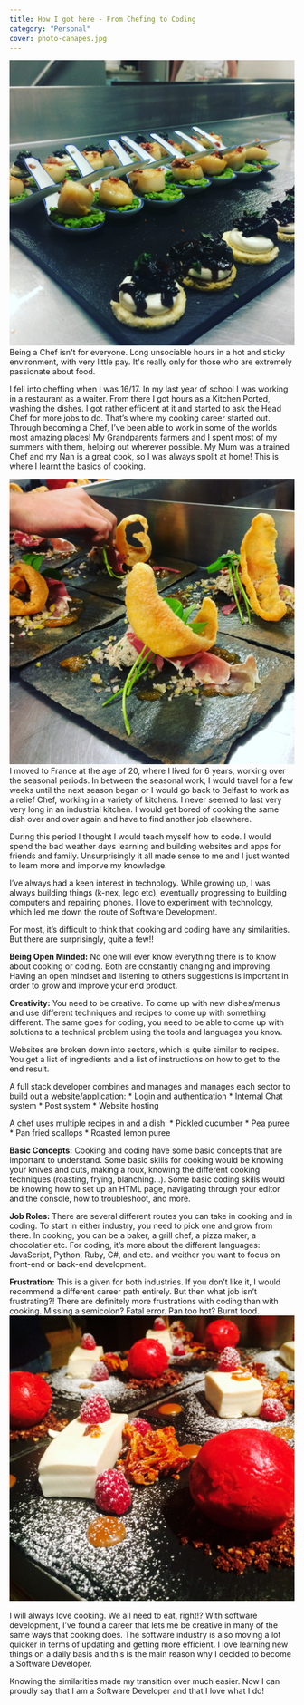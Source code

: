 ```yaml
---
title: How I got here - From Chefing to Coding
category: "Personal"
cover: photo-canapes.jpg
---
```

![pcollins.tech/photo-canapes.jpg](./photo-canapes.jpg)
Being a Chef isn't for everyone. Long unsociable hours in a hot and sticky environment, with very little pay. It's really only for those who are extremely passionate about food.

I fell into cheffing when I was 16/17. In my last year of school I was working in a restaurant as a waiter. From there I got hours as a Kitchen Ported, washing the dishes. I got rather efficient at it and started to ask the Head Chef for more jobs to do. That’s where my cooking career started out.  Through becoming a Chef, I’ve been able to work in some of the worlds most amazing places!
My Grandparents farmers and I spent most of my summers with them, helping out wherever possible. My Mum was a trained Chef and my Nan is a great cook, so I was always spolit at home! This is where I learnt the basics of cooking.

![pcollins.tech/photo-porkquaver.jpg](./photo-porkquaver.jpg)
I moved to France at the age of 20, where I lived for 6 years, working over the seasonal periods. In between the seasonal work, I would travel for a few weeks until the next season began or I would go back to Belfast to work as a relief Chef, working in a variety of kitchens. I never seemed to last very very long in an industrial kitchen. I would get bored of cooking the same dish over and over again and have to find another job elsewhere. 

During this period I thought I would teach myself how to code. I would spend the bad weather days learning and building websites and apps for friends and family. Unsurprisingly it all made sense to me and I just wanted to learn more and imporve my knowledge. 

I’ve always had a keen interest in technology. While growing up, I was always building things (k-nex, lego etc), eventually progressing to building computers and repairing phones. I love to experiment with technology, which led me down the route of Software Development.

For most, it’s difficult to think that cooking and coding have any similarities. But there are surprisingly, quite a few!!

**Being Open Minded:** No one will ever know everything there is to know about cooking or coding. Both are constantly changing and improving. Having an open mindset and listening to others suggestions is important in order to grow and improve your end product.
 
**Creativity:** You need to be creative. To come up with new dishes/menus and use different techniques and recipes to come up with something different. The same goes for coding, you need to be able to come up with solutions to a technical problem using the tools and languages you know.

Websites are broken down into sectors, which is  quite similar to recipes. You  get a list of ingredients and a list of instructions on how to get to the end result. 

A full stack developer combines and manages and manages each sector to build out a website/application:
	* Login and authentication
	* Internal Chat system
	* Post system
	* Website hosting
	
	
A chef uses multiple recipes in and a dish:
	* Pickled cucumber 
	* Pea puree
	* Pan fried scallops
	* Roasted lemon puree

**Basic Concepts:** Cooking and coding have some basic concepts that are important to understand.  Some basic skills for cooking would be knowing your knives and cuts, making a roux, knowing the different cooking techniques (roasting, frying, blanching…). Some basic coding skills would be knowing how to set up an HTML page, navigating through your editor and the console, how to troubleshoot, and more.

**Job Roles:** There are several different routes you can take in cooking and in coding.  To start in either industry, you need to pick one and grow from there. In cooking, you can be a baker, a grill chef, a pizza maker, a chocolatier etc. For coding, it’s more about the different languages: JavaScript, Python, Ruby, C#, and etc. and weither you want to focus on front-end or back-end development.
 
**Frustration:** This is a given for both industries. If you don’t like it, I would recommend a different career path entirely.  But then what job isn’t frustrating?!  There are definitely more frustrations with coding than with cooking. Missing a semicolon? Fatal error. Pan too hot? Burnt food. 
![pcollins.tech/photo-panacotta.jpg](./photo-panacotta.jpg)

I will always love cooking.  We all need to eat, right!? With software development, I’ve found a career that lets me be creative in many of the same ways that cooking does.  The software industry is also moving a lot quicker in terms of updating and getting more efficient. I love learning new things on a daily basis and this is the main reason why I decided to become a Software Developer.

Knowing the similarities made my transition over much easier. Now I can proudly say that I am a Software Developer and that I love what I do!
